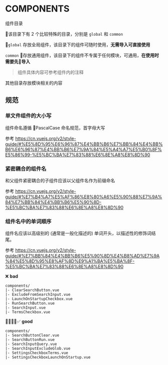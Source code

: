 # COMPONENTS

组件目录

该目录下有 2 个比较特殊的目录，分别是 `global` 和 `common`

`global` 存放全局组件，该目录下的组件可随时使用，**无需导入可直接使用**

`common` 存放通用组件，该目录下的组件不专属于任何模块，可通用，**在使用时需要先导入**

> 组件具体内容可参考组件内的注释

其他目录存放模块相关的内容


## 规范

### 单文件组件的大小写

组件命名遵循 PascalCase 命名规范，首字母大写

参考 https://cn.vuejs.org/v2/style-guide/#%E5%8D%95%E6%96%87%E4%BB%B6%E7%BB%84%E4%BB%B6%E6%96%87%E4%BB%B6%E7%9A%84%E5%A4%A7%E5%B0%8F%E5%86%99-%E5%BC%BA%E7%83%88%E6%8E%A8%E8%8D%90

### 紧密耦合的组件名

和父组件紧密耦合的子组件应该以父组件名作为前缀命名

参考 https://cn.vuejs.org/v2/style-guide/#%E7%B4%A7%E5%AF%86%E8%80%A6%E5%90%88%E7%9A%84%E7%BB%84%E4%BB%B6%E5%90%8D-%E5%BC%BA%E7%83%88%E6%8E%A8%E8%8D%90

### 组件名中的单词顺序

组件名应该以高级别的 (通常是一般化描述的) 单词开头，以描述性的修饰词结尾。

参考 https://cn.vuejs.org/v2/style-guide/#%E7%BB%84%E4%BB%B6%E5%90%8D%E4%B8%AD%E7%9A%84%E5%8D%95%E8%AF%8D%E9%A1%BA%E5%BA%8F-%E5%BC%BA%E7%83%88%E6%8E%A8%E8%8D%90


❌ **bad**
```
components/
|- ClearSearchButton.vue
|- ExcludeFromSearchInput.vue
|- LaunchOnStartupCheckbox.vue
|- RunSearchButton.vue
|- SearchInput.vue
|- TermsCheckbox.vue
```

✅ **good**
```
components/
|- SearchButtonClear.vue
|- SearchButtonRun.vue
|- SearchInputQuery.vue
|- SearchInputExcludeGlob.vue
|- SettingsCheckboxTerms.vue
|- SettingsCheckboxLaunchOnStartup.vue
```
